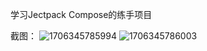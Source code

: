 学习Jectpack Compose的练手项目

截图：
![1706345785994](https://github.com/Jeromest/app/assets/30967170/346fcb41-775e-4a30-bd34-5cec19b8bfaa)
![1706345786003](https://github.com/Jeromest/app/assets/30967170/9886278d-bdcc-4454-9492-f370205d5dbe)
